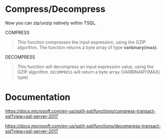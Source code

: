 # Compress/Decompress

Now you can zip/unzip natively within TSQL.



COMPRESS

> This function compresses the input expression, using the GZIP algorithm. The function returns a byte array of type **varbinary(max)**.



DECOMPRESS

> This function will decompress an input expression value, using the GZIP algorithm. `DECOMPRESS` will return a byte array (VARBINARY(MAX) type)



# Documentation

https://docs.microsoft.com/en-us/sql/t-sql/functions/compress-transact-sql?view=sql-server-2017

https://docs.microsoft.com/en-us/sql/t-sql/functions/decompress-transact-sql?view=sql-server-2017

